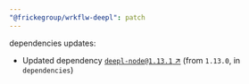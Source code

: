 ```yaml
---
"@frickegroup/wrkflw-deepl": patch
---
```

dependencies updates:
  - Updated dependency [`deepl-node@1.13.1` ↗︎](https://www.npmjs.com/package/deepl-node/v/1.13.1) (from `1.13.0`, in `dependencies`)
